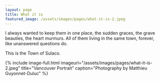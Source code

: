 ```yaml
---
layout: page
title: What it is
featured_image: /assets/images/pages/what-it-is-2.jpeg
---
```


I always wanted to keep them in one place, the sudden graces, the grave beauties, the heart murmurs. All of them living in the same town, forever, like unanswered questions do.

This is the Town of Sulaco.

{% include image-full.html imageurl="/assets/images/pages/what-it-is-2.jpeg" title="Vancouver Portrait" caption="Photography by Matthieu Guyonnet-Duluc" %}

